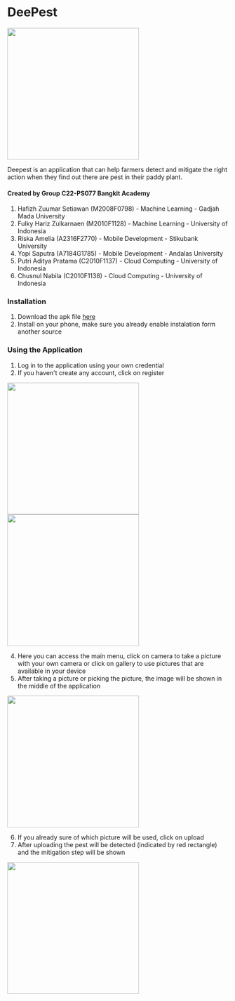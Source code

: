 # DeePest

<img src="https://user-images.githubusercontent.com/63392639/173190444-c0166031-2ca3-4a56-8a94-3a5b8291ccf1.png" width="300">

Deepest is an application that can help farmers detect and mitigate the right action when they find out there are pest in their paddy plant.

#### Created by Group C22-PS077 Bangkit Academy
1. Hafizh Zuumar Setiawan (M2008F0798) - Machine Learning - Gadjah Mada University
2. Fulky Hariz Zulkarnaen (M2010F1128) - Machine Learning  - University of Indonesia
3. Riska Amelia (A2316F2770) - Mobile Development - Stikubank University
4. Yopi Saputra (A7184G1785) - Mobile Development - Andalas University
5. Putri Aditya Pratama (C2010F1137) - Cloud Computing - University of Indonesia
6. Chusnul Nabila (C2010F1138) - Cloud Computing - University of Indonesia

### Installation
1. Download the apk file [here](https://drive.google.com/drive/folders/1M4nGHvmen3bvOWf_4nZB4XfsJ0TX3nzA?usp=sharing)
2. Install on your phone, make sure you already enable instalation form another source

### Using the Application
1. Log in to the application using your own credential
2. If you haven't create any account, click on register
<img src="https://user-images.githubusercontent.com/63392639/173190952-d2336fe7-d285-423a-bebd-cce2d4970c0a.png" width="300">
<img src="https://user-images.githubusercontent.com/63392639/173190963-92118a68-0fd3-4648-9667-164667b259a7.png" width="300">

4. Here you can access the main menu, click on camera to take a picture with your own camera or click on gallery to use pictures that are available in your device
5. After taking a picture or picking the picture, the image will be shown in the middle of the application
<img src="https://user-images.githubusercontent.com/63392639/173191049-0332e07b-da83-4b6b-9692-5552c9f127f4.png" width="300">

6. If you already sure of which picture will be used, click on upload
7. After uploading the pest will be detected (indicated by red rectangle) and the mitigation step will be shown
<img src="https://user-images.githubusercontent.com/63392639/173191089-f0133528-61eb-4aaf-8dc8-2f419fa9dff8.png" width="300">
